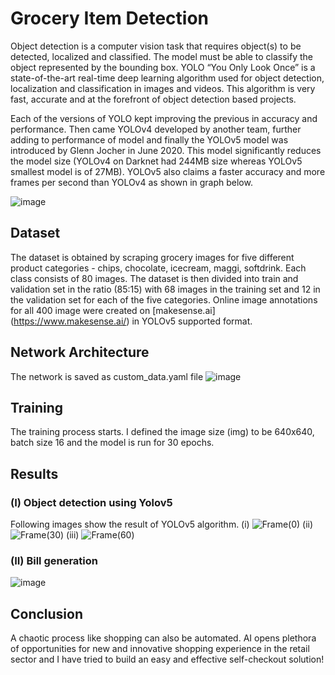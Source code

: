 # Grocery Item Detection

Object detection is a computer vision task that requires object(s) to be detected, localized and classified. The model must be able to classify the object represented by the bounding box. YOLO “You Only Look Once” is a state-of-the-art real-time deep learning algorithm used for object detection, localization and classification in images and videos. This algorithm is very fast, accurate and at the forefront of object detection based projects.

Each of the versions of YOLO kept improving the previous in accuracy and performance. Then came YOLOv4 developed by another team, further adding to performance of model and finally the YOLOv5 model was introduced by Glenn Jocher in June 2020. This model significantly reduces the model size (YOLOv4 on Darknet had 244MB size whereas YOLOv5 smallest model is of 27MB). YOLOv5 also claims a faster accuracy and more frames per second than YOLOv4 as shown in graph below.

![image](https://user-images.githubusercontent.com/64592084/135288675-d83a0635-53de-4412-81ef-153a186c4c1b.png)

## Dataset

The dataset is obtained by scraping grocery images for five different product categories - chips, chocolate, icecream, maggi, softdrink. Each class consists of 80 images.
The dataset is then divided into train and validation set in the ratio (85:15) with 68 images in the training set and 12 in the validation set for each of the five categories.
Online image annotations for all 400 image were created on [makesense.ai] (https://www.makesense.ai/) in YOLOv5 supported format.

## Network Architecture

The network is saved as custom_data.yaml file
![image](https://user-images.githubusercontent.com/64592084/135298157-bde3af1d-f61c-4b29-811b-ebbfb2e2c40d.png)

## Training

The training process starts. I defined the image size (img) to be 640x640, batch size 16 and the model is run for 30 epochs. 

## Results

### (I) Object detection using Yolov5
Following images show the result of YOLOv5 algorithm.
(i) 
![Frame(0)](https://user-images.githubusercontent.com/64592084/135299099-364f3872-44b7-4d4b-ac75-ae7b7dcd1c69.jpg)
(ii) 
![Frame(30)](https://user-images.githubusercontent.com/64592084/135299136-2c1f5087-186d-474d-8648-d025245867a3.jpg)
(iii)
![Frame(60)](https://user-images.githubusercontent.com/64592084/135299970-a5e3ba60-47d3-4da3-9776-f3e86dbf1b86.jpg)


### (II) Bill generation
![image](https://user-images.githubusercontent.com/64592084/135299702-c2054949-df07-42bc-aa45-2771c8ad3628.png)

## Conclusion
A chaotic process like shopping can also be automated. AI opens plethora of opportunities for new and innovative shopping experience in the retail sector and I have tried to build an easy and effective self-checkout solution!




